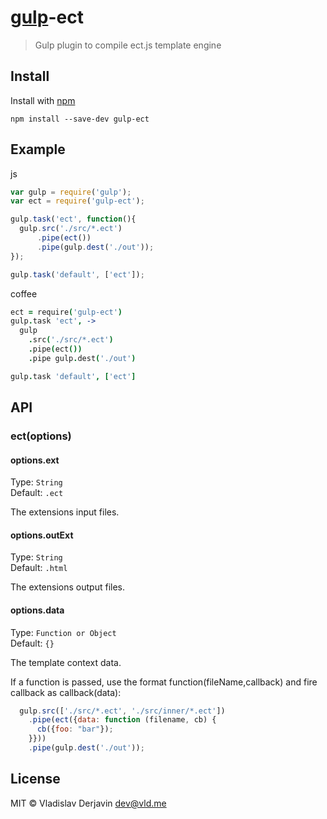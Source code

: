# [gulp](https://github.com/wearefractal/gulp)-ect

> Gulp plugin to compile ect.js template engine

## Install

Install with [npm](https://npmjs.org/package/gulp-mocha)

```
npm install --save-dev gulp-ect
```


## Example

js
```js
var gulp = require('gulp');
var ect = require('gulp-ect');

gulp.task('ect', function(){
  gulp.src('./src/*.ect')
      .pipe(ect())
      .pipe(gulp.dest('./out'));
});

gulp.task('default', ['ect']);
```

coffee
```coffee
ect = require('gulp-ect')
gulp.task 'ect', ->
  gulp
    .src('./src/*.ect')
    .pipe(ect())
    .pipe gulp.dest('./out')

gulp.task 'default', ['ect']
```

## API

### ect(options)


#### options.ext

Type: `String`  
Default: `.ect`  

The extensions input files.


#### options.outExt

Type: `String`  
Default: `.html`  

The extensions output files.

#### options.data

Type: `Function or Object`  
Default: `{}`  

The template context data. 

If a function is passed, use the format function(fileName,callback) and fire callback as callback(data):

~~~js
  gulp.src(['./src/*.ect', './src/inner/*.ect'])
    .pipe(ect({data: function (filename, cb) {
      cb({foo: "bar"});
    }}))
    .pipe(gulp.dest('./out'));
~~~

## License

MIT © Vladislav Derjavin <dev@vld.me>
